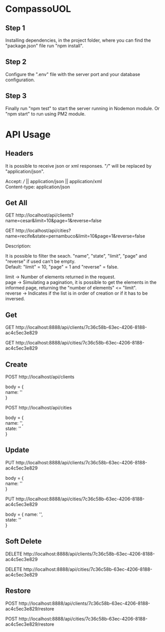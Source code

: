 # CompassoUOL  
  
## Step 1  
  
Installing dependencies, in the project folder, where you can find the "package.json" file run "npm install".  
  
## Step 2  
  
Configure the ".env" file with the server port and your database configuration.  
  
## Step 3  
  
Finally run "npm test" to start the server running in Nodemon module. Or "npm start" to run using PM2 module.  
   
# API Usage  

## Headers  

It is possible to receive json or xml responses. "*/*" will be replaced by "application/json".
  
Accept: */* || application/json || application/xml  
Content-type: application/json  
  
## Get All  
  
GET http://localhost/api/clients?name=cesar&limit=10&page=1&reverse=false  
  
GET http://localhost/api/cities?name=recife&state=pernambuco&limit=10&page=1&reverse=false  
  
Description:  
  
It is possible to filter the seach. "name", "state", "limit", "page" and "reverse" if used can't be empty.  
Default: "limit" = 10, "page" = 1 and "reverse" = false.  
  
limit -> Number of elements returned in the request.  
page -> Simulating a pagination, it is possible to get the elements in the informed page, returning the "number of elements" <= "limit".  
reverse -> Indicates if the list is in order of creation or if it has to be inversed.  
  
## Get  
  
GET http://localhost:8888/api/clients/7c36c58b-63ec-4206-8188-ac4c5ec3e829  
  
GET http://localhost:8888/api/cities/7c36c58b-63ec-4206-8188-ac4c5ec3e829  
  
## Create  
  
POST http://localhost/api/clients  
  
body = {  
   name: ''  
}  
  
POST http://localhost/api/cities  
  
body = {  
   name: '',  
   state: ''  
}  
  
## Update  
  
PUT http://localhost:8888/api/clients/7c36c58b-63ec-4206-8188-ac4c5ec3e829  
  
body = {  
   name: ''  
}  
  
PUT http://localhost:8888/api/cities/7c36c58b-63ec-4206-8188-ac4c5ec3e829  
  
body = { 
   name: '',  
   state: ''  
}  
  
## Soft Delete  
  
DELETE http://localhost:8888/api/clients/7c36c58b-63ec-4206-8188-ac4c5ec3e829  
  
DELETE http://localhost:8888/api/cities/7c36c58b-63ec-4206-8188-ac4c5ec3e829  
  
## Restore  
  
POST http://localhost:8888/api/clients/7c36c58b-63ec-4206-8188-ac4c5ec3e829/restore  
  
POST http://localhost:8888/api/cities/7c36c58b-63ec-4206-8188-ac4c5ec3e829/restore  
